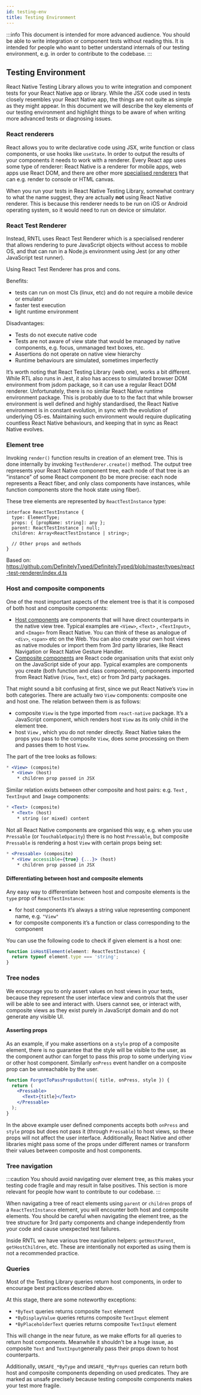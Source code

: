 ```yaml
---
id: testing-env
title: Testing Environment
---
```


:::info
This document is intended for more advanced audience. You should be able to write integration or component tests without reading this.
It is intended for people who want to better understand internals of our testing environment, e.g. in order to contribute to the codebase.
:::

## Testing Environment

React Native Testing Library allows you to write integration and component tests for your React Native app or library. While the JSX code used in tests closely resembles your React Native app, the things are not quite as simple as they might appear. In this document we will describe the key elements of our testing environment and highlight things to be aware of when writing more advanced tests or diagnosing issues.

### React renderers

React allows you to write declarative code using JSX, write function or class components, or use hooks like `useState`. In order to output the results of your components it needs to work with a renderer. Every React app uses some type of renderer: React Native is a renderer for mobile apps, web apps use React DOM, and there are other more [specialised renderers](https://github.com/chentsulin/awesome-react-renderer) that can e.g. render to console or HTML canvas.

When you run your tests in React Native Testing Library, somewhat contrary to what the name suggest, they are actually **not** using React Native renderer. This is because this renderer needs to be run on iOS or Android operating system, so it would need to run on device or simulator.

### React Test Renderer

Instead, RNTL uses React Test Renderer which is a specialised renderer that allows rendering to pure JavaScript objects without access to mobile OS, and that can run in a Node.js environment using Jest (or any other JavaScript test runner).

Using React Test Renderer has pros and cons.

Benefits:

- tests can run on most CIs (linux, etc) and do not require a mobile device or emulator
- faster test execution
- light runtime environment

Disadvantages:

- Tests do not execute native code
- Tests are not aware of view state that would be managed by native components, e.g. focus, unmanaged text boxes, etc.
- Assertions do not operate on native view hierarchy
- Runtime behaviours are simulated, sometimes imperfectly

It’s worth noting that React Testing Library (web one), works a bit different. While RTL also runs in Jest, it also has access to simulated browser DOM environment from jsdom package, so it can use a regular React DOM renderer. Unfortunately, there is no similar React Native runtime environment package. This is probably due to to the fact that while browser environment is well defined and highly standardised, the React Native environment is in constant evolution, in sync with the evolution of underlying OS-es. Maintaining such environment would require duplicating countless React Native behaviours, and keeping that in sync as React Native evolves.

### Element tree

Invoking `render()` function results in creation of an element tree. This is done internally by invoking `TestRenderer.create()` method. The output tree represents your React Native component tree, each node of that tree is an “instance” of some React component (to be more precise: each node represents a React fiber, and only class components have instances, while function components store the hook state using fiber).

These tree elements are represented by `ReactTestInstance` type:

```tsx
interface ReactTestInstance {
  type: ElementType;
  props: { [propName: string]: any };
  parent: ReactTestInstance | null;
  children: Array<ReactTestInstance | string>;

  // Other props and methods
}
```

Based on: https://github.com/DefinitelyTyped/DefinitelyTyped/blob/master/types/react-test-renderer/index.d.ts

### Host and composite components

One of the most important aspects of the element tree is that it is composed of both host and composite components:

- [Host components](https://reactnative.dev/architecture/glossary#react-host-components-or-host-components) are components that will have direct counterparts in the native view tree. Typical examples are `<View>`, `<Text>` , `<TextInput>`, and `<Image>` from React Native. You can think of these as analogue of `<div>`, `<span>` etc on the Web. You can also create your own host views as native modules or import them from 3rd party libraries, like React Navigation or React Native Gesture Handler.
- [Composite components](https://reactnative.dev/architecture/glossary#react-composite-components) are React code organisation units that exist only on the JavaScript side of your app. Typical examples are components you create (both function and class components), components imported from React Native (`View`, `Text`, etc) or from 3rd party packages.

That might sound a bit confusing at first, since we put React Native’s `View` in both categories. There are actually two `View` components: composite one and host one. The relation between them is as follows:

- composite `View` is the type imported from `react-native` package. It’s a JavaScript component, which renders host `View` as its only child in the element tree.
- host `View` , which you do not render directly. React Native takes the props you pass to the composite `View`, does some processing on them and passes them to host `View`.

The part of the tree looks as follows:

```jsx
* <View> (composite)
  * <View> (host)
    * children prop passed in JSX
```

Similar relation exists between other composite and host pairs: e.g. `Text` , `TextInput` and `Image` components:

```jsx
* <Text> (composite)
  * <Text> (host)
    * string (or mixed) content
```

Not all React Native components are organised this way, e.g. when you use `Pressable` (or `TouchableOpacity`) there is no host `Pressable`, but composite `Pressable` is rendering a host `View` with certain props being set:

```jsx
* <Pressable> (composite)
  * <View accessible={true} {...}> (host)
    * children prop passed in JSX
```

#### Differentiating between host and composite elements

Any easy way to differentiate between host and composite elements is the `type` prop of `ReactTestInstance`:

- for host components it’s always a string value representing component name, e.g. `"View"`
- for composite components it’s a function or class corresponding to the component

You can use the following code to check if given element is a host one:

```jsx
function isHostElement(element: ReactTestInstance) {
  return typeof element.type === 'string';
}
```

### Tree nodes

We encourage you to only assert values on host views in your tests, because they represent the user interface view and controls that the user will be able to see and interact with. Users cannot see, or interact with, composite views as they exist purely in JavaScript domain and do not generate any visible UI.

#### Asserting props

As an example, if you make assertions on a `style` prop of a composite element, there is no guarantee that the style will be visible to the user, as the component author can forget to pass this prop to some underlying `View` or other host component. Similarly `onPress` event handler on a composite prop can be unreachable by the user.

```jsx
function ForgotToPassPropsButton({ title, onPress, style }) {
  return (
    <Pressable>
      <Text>{title}</Text>
    </Pressable>
  );
}
```

In the above example user defined components accepts both `onPress` and `style` props but does not pass it (through `Pressable`) to host views, so these props will not affect the user interface. Additionally, React Native and other libraries might pass some of the props under different names or transform their values between composite and host components.

### Tree navigation

:::caution
You should avoid navigating over element tree, as this makes your testing code fragile and may result in false positives. This section is more relevant for people how want to contribute to our codebase.
:::

When navigating a tree of react elements using `parent` or `children` props of a `ReactTestInstance` element, you will encounter both host and composite elements. You should be careful when navigating the element tree, as the tree structure for 3rd party components and change independently from your code and cause unexpected test failures.

Inside RNTL we have various tree navigation helpers: `getHostParent`, `getHostChildren`, etc. These are intentionally not exported as using them is not a recommended practice.

### Queries

Most of the Testing Library queries return host components, in order to encourage best practices described above.

At this stage, there are some noteworthy exceptions:

- `*ByText` queries returns composite `Text` element
- `*ByDisplayValue` queries returns composite `TextInput` element
- `*ByPlaceholderText` queries returns composite `TextInput` element

This will change in the near future, as we make efforts for all queries to return host components. Meanwhile it shouldn't be a huge issue, as composite `Text` and `TextInput`generally pass their props down to host counterparts.

Additionally, `UNSAFE_*ByType` and `UNSAFE_*ByProps` queries can return both host and composite components depending on used predicates. They are marked as unsafe precisely because testing composite components makes your test more fragile.
